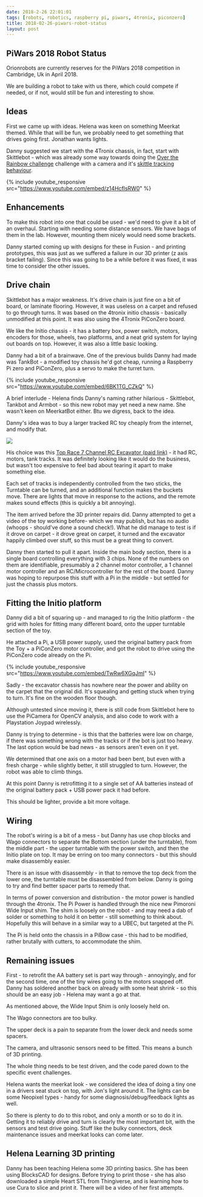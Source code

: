 ```yaml
---
date: 2018-2-26 22:01:01
tags: [robots, robotics, raspberry pi, piwars, 4tronix, piconzero]
title: 2018-02-26-piwars-robot-status
layout: post
---
```

## PiWars 2018 Robot Status

Orionrobots are currently reserves for the PiWars 2018 competition in Cambridge, Uk in April 2018.

We are building a robot to take with us there, which could compete if needed, or if not, would still be fun and interesting to show.

## Ideas

First we came up with ideas. Helena was keen on something Meerkat themed. While that will be fun, we probably need to get something that drives going first. Jonathan wants lights.

Danny suggested we start with the 4Tronix chassis, in fact, start with Skittlebot - which was already some way towards doing the [Over the Rainbow challenge](http://piwars.org/2018-competition/challenges/somewhere-over-the-rainbow/) challenge with a camera and it's [skittle tracking behaviour](https://www.youtube.com/watch?v=z14HcflsRW0&t=25s).

{% include youtube_responsive src="https://www.youtube.com/embed/z14HcflsRW0" %}

## Enhancements

To make this robot into one that could be used - we'd need to give it a bit of an overhaul. Starting with needing some distance sensors. We have bags of them in the lab. However, mounting them nicely would need some brackets.

Danny started coming up with designs for these in Fusion - and printing prototypes, this was just as we suffered a failure in our 3D printer (z axis bracket failing). Since this was going to be a while before it was fixed, it was time to consider the other issues.

## Drive chain

Skittlebot has a major weakness. It's drive chain is just fine on a bit of board, or laminate flooring. However, it was useless on a carpet and refused to go through turns. It was based on the 4tronix initio chassis - basically unmodified at this point. It was also using the 4Tronix PiConZero board.

We like the Initio chassis - it has a battery box, power switch, motors, encoders for those, wheels, two platforms, and a neat grid system for laying out boards on top. However, it was also a little basic looking.

Danny had a bit of a brainwave. One of the previous builds Danny had made was TankBot - a modified toy chassis he'd got cheap, running a Raspberry Pi zero and PiConZero, plus a servo to make the turret turn.

{% include youtube_responsive src="https://www.youtube.com/embed/6BK1TG_CZkQ" %}

A brief interlude - Helena finds Danny's naming rather hilarious - Skittlebot, Tankbot and Armbot - so this new robot may yet need a new name. She wasn't keen on MeerkatBot either. Btu we digress, back to the idea.

Danny's idea was to buy a larger tracked RC toy cheaply from the internet, and modify that.

<a href="https://www.amazon.co.uk/Top-Functional-Excavator-Electric-Construction/dp/B00AG573L8/ref=as_li_ss_il?ie=UTF8&qid=1519683404&sr=8-3&keywords=RC+excavator&linkCode=li2&tag=orionrobots-21&linkId=1c11d22b0a53789a561e0d478e2d673e&language=en_GB" target="_blank"><img border="0" src="//ws-eu.amazon-adsystem.com/widgets/q?_encoding=UTF8&ASIN=B00AG573L8&Format=_SL160_&ID=AsinImage&MarketPlace=GB&ServiceVersion=20070822&WS=1&tag=orionrobots-21&language=en_GB" ></a><img src="https://ir-uk.amazon-adsystem.com/e/ir?t=orionrobots-21&language=en_GB&l=li2&o=2&a=B00AG573L8" width="1" height="1" border="0" alt="" style="border:none !important; margin:0px !important;" /><img src="https://ir-uk.amazon-adsystem.com/e/ir?t=orionrobots-21&l=li2&o=2&a=B00AG573L8" width="1" height="1" border="0" alt="" style="border:none !important; margin:0px !important;" />

His choice was this <a href="http://amzn.to/2EVvPDy">Top Race 7 Channel RC Excavator (paid link)</a> - it had RC, motors, tank tracks. It was definitely looking like it would do the business, but wasn't too expensive to feel bad about tearing it apart to make something else.

Each set of tracks is independently controlled from the two sticks, the Turntable can be turned, and an additional function makes the buckets move. There are lights that move in response to the actions, and the remote makes sound effects (this is quickly a bit annoying).

The item arrived before the 3D printer repairs did. Danny attempted to get a video of the toy working before- which we may publish, but has no audio (whoops - should've done a sound check!). What he did manage to test is if it drove on carpet - it drove great on carpet, it turned and the excavator happily climbed over stuff, so this must be a great thing to convert.

Danny then started to pull it apart. Inside the main body section, there is a single board controlling everything with 3 chips. None of the numbers on them are identifiable, presumably a 2 channel motor controller, a 1 channel motor controller and an RC/Microcontroller for the rest of the board. Danny was hoping to repurpose this stuff with a Pi in the middle - but settled for just the chassis plus motors.

## Fitting the Initio platform

Danny did a bit of squaring up - and managed to rig the Initio platform - the grid with holes for fitting many different board, onto the upper turntable section of the toy.

He attached a Pi, a USB power supply, used the original battery pack from the Toy + a PiConZero motor controller, and got the robot to drive using the PiConZero code already on the Pi.

{% include youtube_responsive src="https://www.youtube.com/embed/TwRw6XGqJmI" %}

Sadly - the excavator chassis has nowhere near the power and ability on the carpet that the original did. It's squealing and getting stuck when trying to turn. It's fine on the wooden floor though.

Although untested since moving it, there is still code from Skittlebot here to use the PiCamera for OpenCV analysis, and also code to work with a Playstation Joypad wirelessly.

Danny is trying to determine - is this that the batteries were low on charge, if there was something wrong with the tracks or if the bot is just too heavy. The last option would be bad news - as sensors aren't even on it yet.

We determined that one axis on a motor had been bent, but even with a fresh charge - while slightly better, it still struggled to turn. However, the robot was able to climb things.

At this point Danny is retrofitting it to a single set of AA batteries instead of the original battery pack + USB power pack it had before.

This should be lighter, provide a bit more voltage.

## Wiring

The robot's wiring is a bit of a mess - but Danny has use chop blocks and Wago connectors to separate the Bottom section (under the turntable), from the middle part - the upper turntable with the power switch, and then the Initio plate on top. It may be erring on too many connectors - but this should make disassembly easier.

There is an issue with disassembly - in that to remove the top deck from the lower one, the turntable must be disassembled from below. Danny is going to try and find better spacer parts to remedy that.

In terms of power conversion and distribution - the motor power is handled through the 4tronix. The Pi Power is handled through the nice new Pimoroni Wide Input shim. The shim is loosely on the robot - and may need a dab of solder or something to hold it on better - still something to think about. Hopefully this will behave in a similar way to a UBEC, but targeted at the Pi.

The Pi is held onto the chassis in a PiBow case - this had to be modified, rather brutally with cutters, to accommodate the shim.

## Remaining issues

First - to retrofit the AA battery set is part way through - annoyingly, and for the second time, one of the tiny wires going to the motors snapped off. Danny has soldered another back on already with some heat shrink - so this should be an easy job - Helena may want a go at that.

As mentioned above, the Wide Input Shim is only loosely held on.

The Wago connectors are too bulky.

The upper deck is a pain to separate from the lower deck and needs some spacers.

The camera, and ultrasonic sensors need to be fitted. This means a bunch of 3D printing.

The whole thing needs to be test driven, and the code pared down to the specific event challenges.

Helena wants the meerkat look - we considered the idea of doing a tiny one in a drivers seat stuck on top, with Jon's light around it. The lights can be some Neopixel types - handy for some diagnosis/debug/feedback lights as well.

So there is plenty to do to this robot, and only a month or so to do it in. Getting it to reliably drive and turn is clearly the most important bit, with the sensors and test drive going.
Stuff like the bulky connectors, deck maintenance issues and meerkat looks can come later.

## Helena Learning 3D printing

Danny has been teaching Helena some 3D printing basics. She has been using BlocksCAD for designs. Before trying to print those - she has also downloaded a simple Heart STL from Thingiverse, and is learning how to use Cura to slice and print it. There will be a video of her first attempts.
